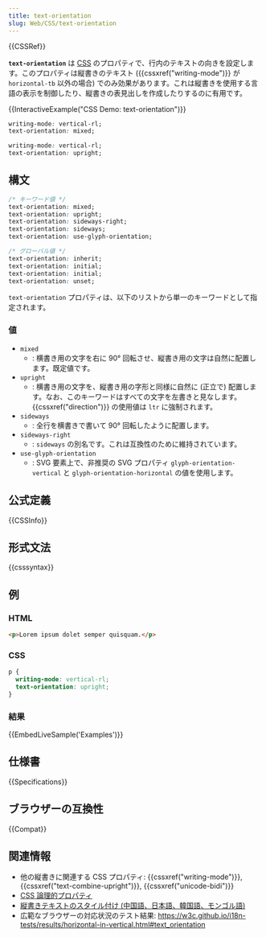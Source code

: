 ```yaml
---
title: text-orientation
slug: Web/CSS/text-orientation
---
```


{{CSSRef}}

**`text-orientation`** は [CSS](/ja/docs/Web/CSS) のプロパティで、行内のテキストの向きを設定します。このプロパティは縦書きのテキスト ({{cssxref("writing-mode")}} が `horizontal-tb` 以外の場合) でのみ効果があります。これは縦書きを使用する言語の表示を制御したり、縦書きの表見出しを作成したりするのに有用です。

{{InteractiveExample("CSS Demo: text-orientation")}}

```css interactive-example-choice
writing-mode: vertical-rl;
text-orientation: mixed;
```

```css interactive-example-choice
writing-mode: vertical-rl;
text-orientation: upright;
```

## 構文

```css
/* キーワード値 */
text-orientation: mixed;
text-orientation: upright;
text-orientation: sideways-right;
text-orientation: sideways;
text-orientation: use-glyph-orientation;

/* グローバル値 */
text-orientation: inherit;
text-orientation: initial;
text-orientation: initial;
text-orientation: unset;
```

`text-orientation` プロパティは、以下のリストから単一のキーワードとして指定されます。

### 値

- `mixed`
  - : 横書き用の文字を右に 90° 回転させ、縦書き用の文字は自然に配置します。既定値です。
- `upright`
  - : 横書き用の文字を、縦書き用の字形と同様に自然に (正立で) 配置します。なお、このキーワードはすべての文字を左書きと見なします。 {{cssxref("direction")}} の使用値は `ltr` に強制されます。
- `sideways`
  - : 全行を横書きで書いて 90° 回転したように配置します。
- `sideways-right`
  - : `sideways` の別名です。これは互換性のために維持されています。
- `use-glyph-orientation`
  - : SVG 要素上で、非推奨の SVG プロパティ `glyph-orientation-vertical` と `glyph-orientation-horizontal` の値を使用します。

## 公式定義

{{CSSInfo}}

## 形式文法

{{csssyntax}}

<h2 id="Examples">例</h2>

### HTML

```html
<p>Lorem ipsum dolet semper quisquam.</p>
```

### CSS

```css
p {
  writing-mode: vertical-rl;
  text-orientation: upright;
}
```

### 結果

{{EmbedLiveSample('Examples')}}

## 仕様書

{{Specifications}}

## ブラウザーの互換性

{{Compat}}

## 関連情報

- 他の縦書きに関連する CSS プロパティ: {{cssxref("writing-mode")}}, {{cssxref("text-combine-upright")}}, {{cssxref("unicode-bidi")}}
- [CSS 論理的プロパティ](/ja/docs/Web/CSS/CSS_logical_properties_and_values)
- [縦書きテキストのスタイル付け (中国語、日本語、韓国語、モンゴル語)](https://www.w3.org/International/articles/vertical-text/)
- 広範なブラウザーの対応状況のテスト結果: <https://w3c.github.io/i18n-tests/results/horizontal-in-vertical.html#text_orientation>
